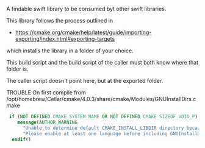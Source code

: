 
A findable swift library to be consumed byt other swift libraries. 

This library follows the process outlined in 

- https://cmake.org/cmake/help/latest/guide/importing-exporting/index.html#exporting-targets

which installs the library in a folder of your choice. 

This build script and the build script of the caller must both know where that folder is. 

The caller script doesn't point here, but at the exported folder. 


TROUBLE On first compile from /opt/homebrew/Cellar/cmake/4.0.3/share/cmake/Modules/GNUInstallDirs.cmake
```cmake
 if (NOT DEFINED CMAKE_SYSTEM_NAME OR NOT DEFINED CMAKE_SIZEOF_VOID_P)
    message(AUTHOR_WARNING
      "Unable to determine default CMAKE_INSTALL_LIBDIR directory because no target architecture is known. "
      "Please enable at least one language before including GNUInstallDirs.")
  endif()
  ```